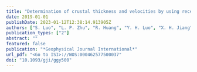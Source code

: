 ```yaml
---
title: "Determination of crustal thickness and velocities by using receiver functions and PmP travel times"
date: 2019-01-01
publishDate: 2023-01-12T12:38:14.913905Z
authors: ["S. Luo", "L. P. Zhu", "R. Huang", "Y. H. Luo", "X. H. Jiang", "Y. Y. Hua"]
publication_types: ["2"]
abstract: ""
featured: false
publication: "*Geophysical Journal International*"
url_pdf: "<Go to ISI>://WOS:000462577500037"
doi: "10.1093/gji/ggy500"
---
```


